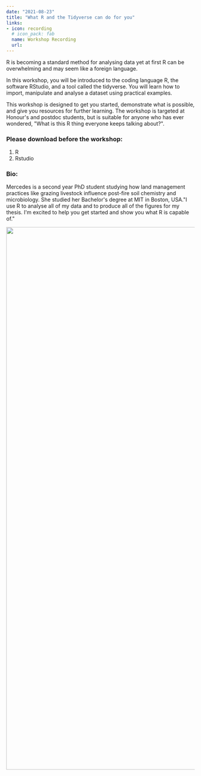 ```yaml
---
date: "2021-08-23"
title: "What R and the Tidyverse can do for you"
links:
- icon: recording
  # icon_pack: fab
  name: Workshop Recording 
  url: 
---
```


R is becoming a standard method for analysing data yet at first R can be overwhelming and may seem like a foreign language.
 
In this workshop, you will be introduced to the coding language R, the software RStudio, and a tool called the tidyverse. You will learn how to import, manipulate  and analyse a dataset using practical examples.
 
This workshop is designed to get you started, demonstrate what is possible, and give you resources for further learning.  The workshop is targeted at Honour's and postdoc students, but is suitable for anyone who has ever wondered, "What is this R thing everyone keeps talking about?".
 

### Please download before the workshop:
1. R
2. Rstudio

 
### Bio: 
Mercedes is a second year PhD student studying how land management practices like grazing livestock influence post-fire soil chemistry and microbiology. She studied her Bachelor's degree at MIT in Boston, USA."I use R to analyse all of my data and to produce all of the figures for my thesis. I'm excited to help you get started and show you what R is capable of."


<img src="getting_started.png" width=1450 style = "margin-left: 0px; margin-right: 0px; float:right;" >


